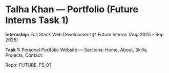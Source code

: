 # Talha Khan — Portfolio (Future Interns Task 1)

**Internship:** Full Stack Web Development @ Future Interns (Aug 2025 - Sep 2025)

**Task 1:** Personal Portfolio Website — Sections: Home, About, Skills, Projects, Contact.

Repo: FUTURE_FS_01
